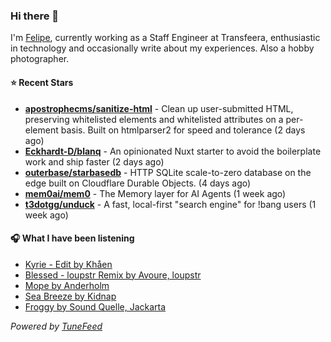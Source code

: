 ### Hi there 👋

I'm [Felipe](https://felipevm.com), currently working as a Staff Engineer at Transfeera, enthusiastic in technology and occasionally write about my experiences. Also a hobby photographer.

#### ⭐ Recent Stars
- **[apostrophecms/sanitize-html](https://github.com/apostrophecms/sanitize-html)** - Clean up user-submitted HTML, preserving whitelisted elements and whitelisted attributes on a per-element basis. Built on htmlparser2 for speed and tolerance (2 days ago)
- **[Eckhardt-D/blanq](https://github.com/Eckhardt-D/blanq)** - An opinionated Nuxt starter to avoid the boilerplate work and ship faster (2 days ago)
- **[outerbase/starbasedb](https://github.com/outerbase/starbasedb)** - HTTP SQLite scale-to-zero database on the edge built on Cloudflare Durable Objects. (4 days ago)
- **[mem0ai/mem0](https://github.com/mem0ai/mem0)** - The Memory layer for AI Agents (1 week ago)
- **[t3dotgg/unduck](https://github.com/t3dotgg/unduck)** - A fast, local-first &#34;search engine&#34; for !bang users (1 week ago)

#### 🎧 What I have been listening
- [Kyrie - Edit by Khåen](https://open.spotify.com/track/78N8CoFJqzmXW2jPCIwdW1)
- [Blessed - loupstr Remix by Avoure, loupstr](https://open.spotify.com/track/2Pxga2LALLAJ5f0KG2lSwg)
- [Mope by Anderholm](https://open.spotify.com/track/7GG91wxtHKBS1Y2Yy0Qpxp)
- [Sea Breeze by Kidnap](https://open.spotify.com/track/1E2bwrGXHxfyzb2DFbVCui)
- [Froggy by Sound Quelle, Jackarta](https://open.spotify.com/track/5lKDqlxKkoZwyPZNwuKG98)

_Powered by [TuneFeed](https://tunefeed.app?ref=github.com)_
